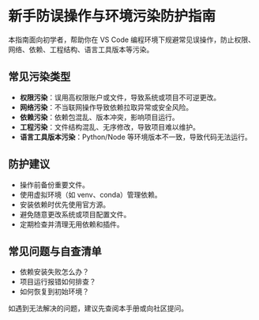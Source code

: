 # 新手防误操作与环境污染防护指南

本指南面向初学者，帮助你在 VS Code 编程环境下规避常见误操作，防止权限、网络、依赖、工程结构、语言工具版本等污染。

## 常见污染类型
- **权限污染**：误用高权限账户或文件，导致系统或项目不可逆更改。
- **网络污染**：不当联网操作导致依赖拉取异常或安全风险。
- **依赖污染**：依赖包混乱、版本冲突，影响项目运行。
- **工程污染**：文件结构混乱、无序修改，导致项目难以维护。
- **语言工具版本污染**：Python/Node 等环境版本不一致，导致代码无法运行。

## 防护建议
- 操作前备份重要文件。
- 使用虚拟环境（如 venv、conda）管理依赖。
- 安装依赖时优先使用官方源。
- 避免随意更改系统或项目配置文件。
- 定期检查并清理无用依赖和插件。

## 常见问题与自查清单
- 依赖安装失败怎么办？
- 项目运行报错如何排查？
- 如何恢复到初始环境？

如遇到无法解决的问题，建议先查阅本手册或向社区提问。
